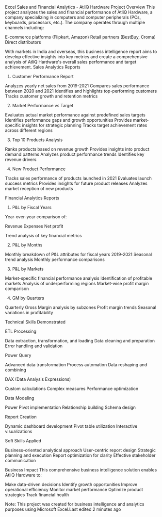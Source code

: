 Excel Sales and Financial Analytics - AtliQ Hardware
Project Overview
This project analyzes the sales and financial performance of AtliQ Hardware, a company specializing in computers and computer peripherals (PCs, keyboards, processors, etc.). The company operates through multiple channels including:

E-commerce platforms (Flipkart, Amazon)
Retail partners (BestBuy, Croma)
Direct distributors

With markets in India and overseas, this business intelligence report aims to develop effective insights into key metrics and create a comprehensive analysis of AtliQ Hardware's overall sales performance and target achievement.
Sales Analytics Reports
1. Customer Performance Report

Analyzes yearly net sales from 2019-2021
Compares sales performance between 2020 and 2021
Identifies and highlights top-performing customers
Tracks customer growth and retention metrics

2. Market Performance vs Target

Evaluates actual market performance against predefined sales targets
Identifies performance gaps and growth opportunities
Provides market-specific insights for strategic planning
Tracks target achievement rates across different regions

3. Top 10 Products Analysis

Ranks products based on revenue growth
Provides insights into product demand patterns
Analyzes product performance trends
Identifies key revenue drivers

4. New Product Performance

Tracks sales performance of products launched in 2021
Evaluates launch success metrics
Provides insights for future product releases
Analyzes market reception of new products

Financial Analytics Reports
1. P&L by Fiscal Years

Year-over-year comparison of:

Revenue
Expenses
Net profit


Trend analysis of key financial metrics

2. P&L by Months

Monthly breakdown of P&L attributes for fiscal years 2019-2021
Seasonal trend analysis
Monthly performance comparisons

3. P&L by Markets

Market-specific financial performance analysis
Identification of profitable markets
Analysis of underperforming regions
Market-wise profit margin comparison

4. GM by Quarters

Quarterly Gross Margin analysis by subzones
Profit margin trends
Seasonal variations in profitability

Technical Skills Demonstrated

ETL Processing

Data extraction, transformation, and loading
Data cleaning and preparation
Error handling and validation


Power Query

Advanced data transformation
Process automation
Data reshaping and combining


DAX (Data Analysis Expressions)

Custom calculations
Complex measures
Performance optimization


Data Modeling

Power Pivot implementation
Relationship building
Schema design


Report Creation

Dynamic dashboard development
Pivot table utilization
Interactive visualizations



Soft Skills Applied

Business-oriented analytical approach
User-centric report design
Strategic planning and execution
Report optimization for clarity
Effective stakeholder communication

Business Impact
This comprehensive business intelligence solution enables AtliQ Hardware to:

Make data-driven decisions
Identify growth opportunities
Improve operational efficiency
Monitor market performance
Optimize product strategies
Track financial health


Note: This project was created for business intelligence and analytics purposes using Microsoft Excel.Last edited 2 minutes ago
